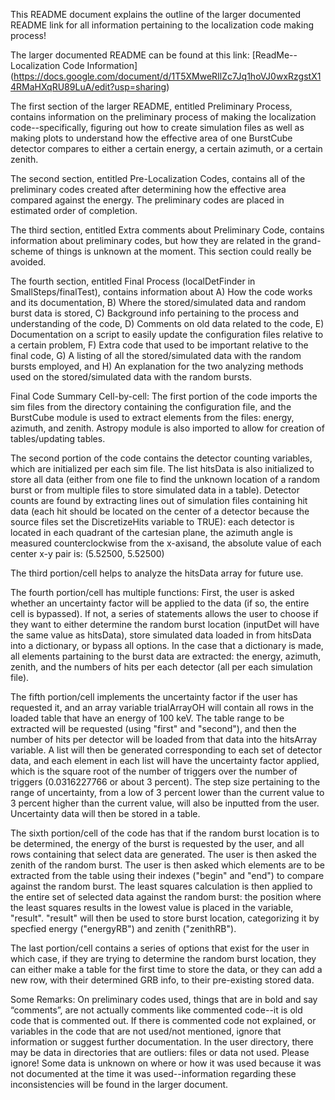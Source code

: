This README document explains the outline of the larger documented README link for all information pertaining to the localization code making process!

The larger documented README can be found at this link: [ReadMe--Localization Code Information] (https://docs.google.com/document/d/1T5XMweRIlZc7Jq1hoVJ0wxRzgstX14RMaHXqRU89LuA/edit?usp=sharing)

The first section of the larger README, entitled Preliminary Process,
contains information on the preliminary process of making the localization code--specifically, figuring out how to create simulation files as well as making plots to understand how the effective area of one BurstCube detector compares to either a certain energy, a certain azimuth, or a certain zenith.

The second section, entitled Pre-Localization Codes, contains all of the preliminary codes created after determining how the effective area compared against the energy. The preliminary codes are placed in estimated order of completion.

The third section, entitled Extra comments about Preliminary Code, contains information about preliminary codes, but how they are related in the grand-scheme of things is unknown at the moment. This section could really be avoided. 

The fourth section, entitled Final Process (localDetFinder in SmallSteps/finalTest), contains information about A) How the code works and its documentation, B) Where the stored/simulated data and random burst data is stored, C) Background info pertaining to the process and understanding of the code, D) Comments on old data related to the code, E) Documentation on a script to easily update the configuration files relative to a certain problem, F) Extra code that used to be important relative to the final code, G) A listing of all the stored/simulated data with the random bursts employed, and H) An explanation for the two analyzing methods used on the stored/simulated data with the random bursts.

Final Code Summary Cell-by-cell:
The first portion of the code imports the sim files from the directory containing the configuration file, and the BurstCube module is used to extract elements from the files: energy, azimuth, and zenith. Astropy module is also imported to allow for creation of tables/updating tables.

The second portion of the code contains the detector counting variables, which are initialized per each sim file. The list hitsData is also initialized to store all data (either from one file to find the unknown location of a random burst or from multiple files to store simulated data in a table). Detector counts are found by extracting lines out of simulation files containing hit data (each hit should be located on the center of a detector because the source files set the DiscretizeHits variable to TRUE): each detector is located in each quadrant of the cartesian plane, the azimuth angle is measured counterclockwise from the x-axisand, the absolute value of each center x-y pair is: (5.52500, 5.52500)

The third portion/cell helps to analyze the hitsData array for future use.

The fourth portion/cell has multiple functions:
First, the user is asked whether an uncertainty factor will be applied to the data (if so, the entire cell is bypassed). If not, a series of statements allows the user to choose if they want to either determine the random burst location (inputDet will have the same value as hitsData), store simulated data loaded in from hitsData into a dictionary, or bypass all options. In the case that a dictionary is made, all elements partaining to the burst data are extracted: the energy, azimuth, zenith, and the numbers of hits per each detector (all per each simulation file).

The fifth portion/cell implements the uncertainty factor if the user has requested it, and an array variable trialArrayOH will contain all rows in the loaded table that have an energy of 100 keV. The table range to be extracted will be requested (using "first" and "second"), and then the number of hits per detector will be loaded from that data into the hitsArray variable. A list will then be generated corresponding to each set of detector data, and each element in each list will have the uncertainty factor applied, which is the square root of the number of triggers over the number of triggers (0.0316227766 or about 3 percent). The step size pertaining to the range of uncertainty, from a low of 3 percent lower than the current value to 3 percent higher than the current value, will also be inputted from the user. Uncertainty data will then be stored in a table.

The sixth portion/cell of the code has that if the random burst location is to be determined, the energy of the burst is requested by the user, and all rows containing that select data are generated. The user is then asked the zenith of the random burst. The user is then asked which elements are to be extracted from the table using their indexes ("begin" and "end") to compare against the random burst. The least squares calculation is then applied to the entire set of selected data against the random burst: the position where the least squares results in the lowest value is placed in the variable, "result". "result" will then be used to store burst location, categorizing it by specfied energy ("energyRB") and zenith ("zenithRB").

The last portion/cell contains a series of options that exist for the user in which case, if they are trying to determine the random burst location, they can either make a table for the first time to store the data, or they can add a new row, with their determined GRB info, to their pre-existing stored data.

Some Remarks:
On preliminary codes used, things that are in bold and say “comments”, are not actually comments like commented code--it is old code that is commented out.
If there is commented code not explained, or variables in the code that are not used/not mentioned, ignore that information or suggest further documentation.
In the user directory, there may be data in directories that are outliers: files or data not used. Please ignore!
Some data is unknown on where or how it was used because it was not documented at the time it was used--information regarding these inconsistencies will be found in the larger document.




